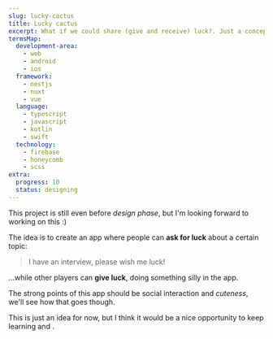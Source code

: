```yaml
---
slug: lucky-cactus
title: Lucky cactus
excerpt: What if we could share (give and receive) luck?. Just a concept for now.
termsMap:
  development-area:
    - web
    - android
    - ios
  framework:
    - nestjs
    - nuxt
    - vue
  language:
    - typescript
    - javascript
    - kotlin
    - swift
  technology:
    - firebase
    - honeycomb
    - scss
extra:
  progress: 10
  status: designing
---
```


This project is still even before _design phase_, but I'm looking forward to working on this :)

The idea is to create an app where people can **ask for luck** about a certain topic:

> I have an interview, please wish me luck!

...while other players can **give luck**, doing something silly in the app.

The strong points of this app should be social interaction and _cuteness_, we'll see how that goes though.

This is just an idea for now, but I think it would be a nice opportunity to keep learning [](ios) and [](android).
